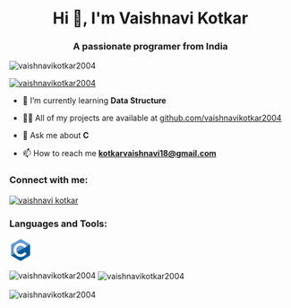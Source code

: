 <h1 align="center">Hi 👋, I'm Vaishnavi Kotkar</h1>
<h3 align="center">A passionate programer from India</h3>

<p align="left"> <img src="https://komarev.com/ghpvc/?username=vaishnavikotkar2004&label=Profile%20views&color=0e75b6&style=flat" alt="vaishnavikotkar2004" /> </p>

<p align="left"> <a href="https://github.com/ryo-ma/github-profile-trophy"><img src="https://github-profile-trophy.vercel.app/?username=vaishnavikotkar2004" alt="vaishnavikotkar2004" /></a> </p>

- 🌱 I’m currently learning **Data Structure**

- 👨‍💻 All of my projects are available at [github.com/vaishnavikotkar2004](github.com/vaishnavikotkar2004)

- 💬 Ask me about **C**

- 📫 How to reach me **kotkarvaishnavi18@gmail.com**

<h3 align="left">Connect with me:</h3>
<p align="left">
<a href="https://linkedin.com/in/vaishnavi kotkar" target="blank"><img align="center" src="https://raw.githubusercontent.com/rahuldkjain/github-profile-readme-generator/master/src/images/icons/Social/linked-in-alt.svg" alt="vaishnavi kotkar" height="30" width="40" /></a>
</p>

<h3 align="left">Languages and Tools:</h3>
<p align="left"> <a href="https://www.cprogramming.com/" target="_blank" rel="noreferrer"> <img src="https://raw.githubusercontent.com/devicons/devicon/master/icons/c/c-original.svg" alt="c" width="40" height="40"/> </a> </p>

<p><img align="left" src="https://github-readme-stats.vercel.app/api/top-langs?username=vaishnavikotkar2004&show_icons=true&locale=en&layout=compact" alt="vaishnavikotkar2004" /></p>

<p>&nbsp;<img align="center" src="https://github-readme-stats.vercel.app/api?username=vaishnavikotkar2004&show_icons=true&locale=en" alt="vaishnavikotkar2004" /></p>

<p><img align="center" src="https://github-readme-streak-stats.herokuapp.com/?user=vaishnavikotkar2004&" alt="vaishnavikotkar2004" /></p>

